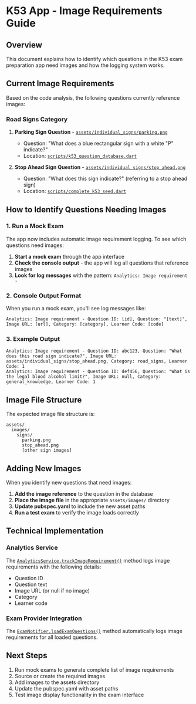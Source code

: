 # K53 App - Image Requirements Guide

## Overview
This document explains how to identify which questions in the K53 exam preparation app need images and how the logging system works.

## Current Image Requirements

Based on the code analysis, the following questions currently reference images:

### Road Signs Category
1. **Parking Sign Question** - [`assets/individual_signs/parking.png`](scripts/k53_question_database.dart:105)
   - Question: "What does a blue rectangular sign with a white "P" indicate?"
   - Location: [`scripts/k53_question_database.dart`](scripts/k53_question_database.dart:105)

2. **Stop Ahead Sign Question** - [`assets/individual_signs/stop_ahead.png`](scripts/complete_k53_seed.dart:210)
   - Question: "What does this sign indicate?" (referring to a stop ahead sign)
   - Location: [`scripts/complete_k53_seed.dart`](scripts/complete_k53_seed.dart:210)

## How to Identify Questions Needing Images

### 1. Run a Mock Exam
The app now includes automatic image requirement logging. To see which questions need images:

1. **Start a mock exam** through the app interface
2. **Check the console output** - the app will log all questions that reference images
3. **Look for log messages** with the pattern: `Analytics: Image requirement -`

### 2. Console Output Format
When you run a mock exam, you'll see log messages like:

```
Analytics: Image requirement - Question ID: [id], Question: "[text]", Image URL: [url], Category: [category], Learner Code: [code]
```

### 3. Example Output
```
Analytics: Image requirement - Question ID: abc123, Question: "What does this road sign indicate?", Image URL: assets/individual_signs/stop_ahead.png, Category: road_signs, Learner Code: 1
Analytics: Image requirement - Question ID: def456, Question: "What is the legal blood alcohol limit?", Image URL: null, Category: general_knowledge, Learner Code: 1
```

## Image File Structure
The expected image file structure is:
```
assets/
  images/
    signs/
      parking.png
      stop_ahead.png
      [other sign images]
```

## Adding New Images
When you identify new questions that need images:

1. **Add the image reference** to the question in the database
2. **Place the image file** in the appropriate `assets/images/` directory
3. **Update pubspec.yaml** to include the new asset paths
4. **Run a test exam** to verify the image loads correctly

## Technical Implementation

### Analytics Service
The [`AnalyticsService.trackImageRequirement()`](lib/src/core/services/analytics_service.dart:192) method logs image requirements with the following details:
- Question ID
- Question text
- Image URL (or null if no image)
- Category
- Learner code

### Exam Provider Integration
The [`ExamNotifier.loadExamQuestions()`](lib/src/features/exam/presentation/providers/exam_provider.dart:148) method automatically logs image requirements for all loaded questions.

## Next Steps
1. Run mock exams to generate complete list of image requirements
2. Source or create the required images
3. Add images to the assets directory
4. Update the pubspec.yaml with asset paths
5. Test image display functionality in the exam interface